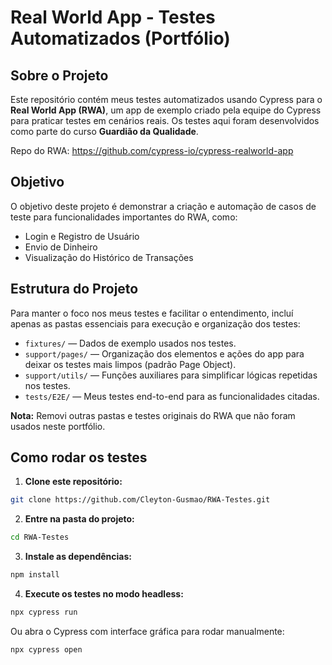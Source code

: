 # Real World App - Testes Automatizados (Portfólio)

## Sobre o Projeto

Este repositório contém meus testes automatizados usando Cypress para o **Real World App (RWA)**, um app de exemplo criado pela equipe do Cypress para praticar testes em cenários reais. Os testes aqui foram desenvolvidos como parte do curso **Guardião da Qualidade**.

Repo do RWA: https://github.com/cypress-io/cypress-realworld-app


## Objetivo

O objetivo deste projeto é demonstrar a criação e automação de casos de teste para funcionalidades importantes do RWA, como:

- Login e Registro de Usuário  
- Envio de Dinheiro  
- Visualização do Histórico de Transações  

## Estrutura do Projeto

Para manter o foco nos meus testes e facilitar o entendimento, incluí apenas as pastas essenciais para execução e organização dos testes:

- `fixtures/` — Dados de exemplo usados nos testes.  
- `support/pages/` — Organização dos elementos e ações do app para deixar os testes mais limpos (padrão Page Object).  
- `support/utils/` — Funções auxiliares para simplificar lógicas repetidas nos testes.  
- `tests/E2E/` — Meus testes end-to-end para as funcionalidades citadas.

**Nota:** Removi outras pastas e testes originais do RWA que não foram usados neste portfólio.

## Como rodar os testes

1. **Clone este repositório:**

```bash
git clone https://github.com/Cleyton-Gusmao/RWA-Testes.git
```

2. **Entre na pasta do projeto:**

```bash
cd RWA-Testes
```

3. **Instale as dependências:**

```bash
npm install
```

4. **Execute os testes no modo headless:**

```bash
npx cypress run
```

Ou abra o Cypress com interface gráfica para rodar manualmente:

```bash
npx cypress open
```
